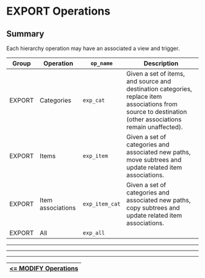# EXPORT Operations

## Summary

Each hierarchy operation may have an associated a view and trigger.

| <center>Group</center> | <center>Operation</center> | <center>`op_name`</center> | <center>Description</center>                                                                                                                              |
| ---------------------- | -------------------------- | -------------------------- | --------------------------------------------------------------------------------------------------------------------------------------------------------- |
| EXPORT                 | Categories                 | `exp_cat`                  | Given a set of items, and source and destination categories, replace item associations from source to destination (other associations remain unaffected). |
| EXPORT                 | Items                      | `exp_item`                 | Given a set of categories and associated new paths, move subtrees and update related item associations.                                                   |
| EXPORT                 | Item associations          | `exp_item_cat`             | Given a set of categories and associated new paths, copy subtrees and update related item associations.                                                   |
| EXPORT                 | All                        | `exp_all`                  |                                                                                                                                                           |

---
---



---

| [**<= MODIFY Operations**][MODIFY] |
| ---------------------------------- |


<!-- References -->

[MODIFY]: https://github.com/pchemguy/SQLiteMP/blob/main/sqlitemp/docs/MPopMODIFY.md
